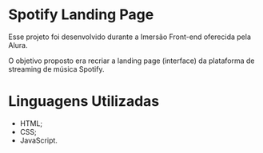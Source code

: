 # Spotify Landing Page

Esse projeto foi desenvolvido durante a Imersão Front-end oferecida pela Alura.

O objetivo proposto era recriar a landing page (interface) da plataforma de streaming de música Spotify.

# Linguagens Utilizadas

* HTML;
* CSS;
* JavaScript.
